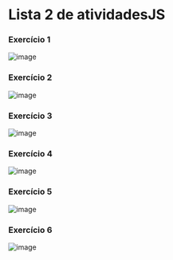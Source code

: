 <h1> Lista 2 de atividadesJS </h1>

<h3> Exercício 1 </h3>

![image](https://github.com/user-attachments/assets/1adaa809-97a1-4ff0-b274-10fd9beb1b61)

<h3> Exercício 2 </h3>

![image](https://github.com/user-attachments/assets/e54939c1-8dbc-4e88-80f0-78d45c14f21f)

<h3> Exercício 3 </h3>

![image](https://github.com/user-attachments/assets/bfbcf135-a05c-42f9-a6f3-eea8245b3d9d)

<h3> Exercício 4 </h3>

![image](https://github.com/user-attachments/assets/0b0e9f00-f6fb-4c16-8d02-4e9e66103ce1)

<h3> Exercício 5 </h3>

![image](https://github.com/user-attachments/assets/e26422d4-5eb1-4116-a035-007535bad68d)

<h3> Exercício 6 </h3>

![image](https://github.com/user-attachments/assets/e3e3db7f-0fad-462d-a359-1b6b6e5dd9f7)



